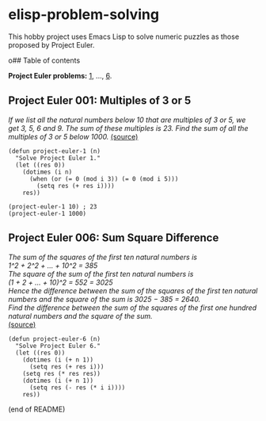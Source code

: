 # elisp-problem-solving

This hobby project uses Emacs Lisp to solve numeric puzzles as those proposed by Project Euler.

o## Table of contents

**Project Euler problems:**
[1](#project-euler-001-multiples-of-3-or-5), ..., [6](#project-euler-006-sum-square-difference).

## Project Euler 001: Multiples of 3 or 5

_If we list all the natural numbers below 10 that are multiples of 3 or 5, we get 3, 5, 6 and 9. The sum of these multiples is 23. Find the sum of all the multiples of 3 or 5 below 1000._
[(source)](https://projecteuler.net/problem=1)

``` elisp
(defun project-euler-1 (n)
  "Solve Project Euler 1."
  (let ((res 0))
    (dotimes (i n)
      (when (or (= 0 (mod i 3)) (= 0 (mod i 5)))
        (setq res (+ res i))))
    res))

(project-euler-1 10) ; 23
(project-euler-1 1000)
```

## Project Euler 006: Sum Square Difference

_The sum of the squares of the first ten natural numbers is  
1^2 + 2^2 + ... + 10^2 = 385  
The square of the sum of the first ten natural numbers is  
(1 + 2 + ... + 10)^2 = 552 = 3025  
Hence the difference between the sum of the squares of the first ten natural numbers and the square of the sum is 3025 − 385 = 2640.  
Find the difference between the sum of the squares of the first one hundred natural numbers and the square of the sum._  
[(source)](https://projecteuler.net/problem=6)

``` elisp
(defun project-euler-6 (n)
  "Solve Project Euler 6."
  (let ((res 0))
    (dotimes (i (+ n 1))
      (setq res (+ res i)))
    (setq res (* res res))
    (dotimes (i (+ n 1))
      (setq res (- res (* i i))))
    res))
```

(end of README)
